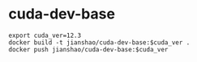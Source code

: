 # cuda-dev-base

~~~ shell
export cuda_ver=12.3
docker build -t jianshao/cuda-dev-base:$cuda_ver .
docker push jianshao/cuda-dev-base:$cuda_ver
~~~
